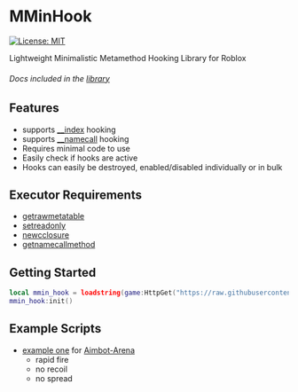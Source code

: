 # MMinHook
[![License: MIT](https://img.shields.io/badge/License-MIT-blue.svg)](https://opensource.org/licenses/MIT)

Lightweight Minimalistic Metamethod Hooking Library for Roblox

###### Docs included in the [library](MMinHook.lua)

## Features
- supports [__index](https://www.lua.org/pil/13.4.1.html) hooking
- supports [__namecall](https://chat.openai.com/?prompt=what%20does%20__namecall%20mean) hooking
- Requires minimal code to use
- Easily check if hooks are active
- Hooks can easily be destroyed, enabled/disabled individually or in bulk

## Executor Requirements
- [getrawmetatable](https://duckys-playground.gitbook.io/wave/functions/table#get-raw-metatable)
- [setreadonly](https://duckys-playground.gitbook.io/wave/functions/table#set-read-only)
- [newcclosure](https://duckys-playground.gitbook.io/wave/functions/hooking#new-c-closure)
- [getnamecallmethod](https://duckys-playground.gitbook.io/wave/functions/miscellaneous#get-namecall-method)

## Getting Started
```lua
local mmin_hook = loadstring(game:HttpGet("https://raw.githubusercontent.com/michael-rbx/MMinHook/refs/heads/main/MMinHook.lua"))()
mmin_hook:init()
```

## Example Scripts
- [example one](examples/example1.lua) for [Aimbot-Arena](https://www.roblox.com/games/92205345102577/Aimbot-Arena)
  - rapid fire
  - no recoil
  - no spread
